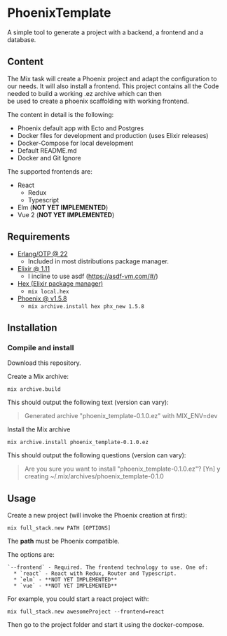 # PhoenixTemplate

A simple tool to generate a project with a backend, a frontend and a database.

## Content

The Mix task will create a Phoenix project and adapt the configuration to our needs. It will also install
a frontend. This project contains all the Code needed to build a working .ez archive which can then  
be used to create a phoenix scaffolding with working frontend.

The content in detail is the following:

+ Phoenix default app with Ecto and Postgres
+ Docker files for development and production (uses Elixir releases)
+ Docker-Compose for local development
+ Default README.md
+ Docker and Git Ignore 

The supported frontends are:

+ React
    + Redux
    + Typescript
+ Elm (**NOT YET IMPLEMENTED**)
+ Vue 2 (**NOT YET IMPLEMENTED**)

## Requirements

- [Erlang/OTP @ 22](https://www.erlang.org/)
    - Included in most distributions package manager.
- [Elixir @ 1.11](https://elixir-lang.org/)
    - I incline to use asdf (https://asdf-vm.com/#/)
- [Hex (Elixir package manager)](https://hex.pm/)
    - `mix local.hex`
- [Phoenix @ v1.5.8](https://hexdocs.pm/phoenix/installation.html)
    - `mix archive.install hex phx_new 1.5.8`

## Installation

### Compile and install

Download this repository.

Create a Mix archive:

`mix archive.build`

This should output the following text (version can vary):
> Generated archive "phoenix_template-0.1.0.ez" with MIX_ENV=dev 

Install the Mix archive 

`mix archive.install phoenix_template-0.1.0.ez`

This should output the following questions (version can vary):

> Are you sure you want to install "phoenix_template-0.1.0.ez"? [Yn] y  
> creating ~/.mix/archives/phoenix_template-0.1.0

## Usage

Create a new project (will invoke the Phoenix creation at first):

    mix full_stack.new PATH [OPTIONS]

The **path** must be Phoenix compatible. 

The options are:

    `--frontend` - Required. The frontend technology to use. One of:
      * `react` - React with Redux, Router and Typescript.
      * `elm` - **NOT YET IMPLEMENTED**
      * `vue` - **NOT YET IMPLEMENTED**

For example, you could start a react project with:

    mix full_stack.new awesomeProject --frontend=react

Then go to the project folder and start it using the docker-compose.
